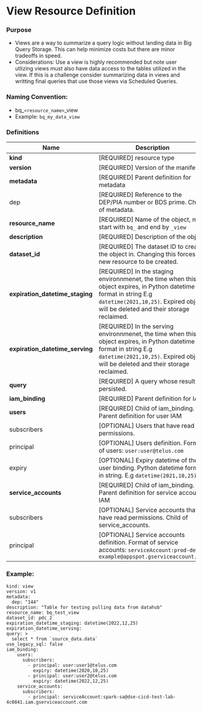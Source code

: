 

# View Resource Definition


### Purpose
- Views are a way to summarize a query logic without landing data in Big Query Storage. This can help minimize costs but there are minor tradeoffs in speed.
- Considerations: Use a view is highly recommended but note user utlizing views must also have data access to the tables utilized in the view. If this is a challenge consider summarizing data in views and writting final queries that use those views via Scheduled Queries.


### Naming Convention:
* bq_`<resource_name>`_view
* Example: `bq_my_data_view`



### Definitions
|Name| Description | Type |
| ----- | ----- | ----- |
| **kind** | [REQUIRED] resource type | string |
| **version** | [REQUIRED] Version of the manifest | parent |
| **metadata** | [REQUIRED] Parent definition for metadata | parent |
| dep      | [REQUIRED] Reference to the DEP/PIA number or BDS prime. Child of metadata. | string |
| **resource_name** | [REQUIRED] Name of the object, must start with `bq_` and end by `_view` | string |
| **description** | [REQUIRED] Description of the object | string |
| **dataset_id** | [REQUIRED] The dataset ID to create the object in. Changing this forces a new resource to be created. | string |
| **expiration_datetime_staging** | [REQUIRED] In the staging environnmenet, the time when this object expires, in Python datetime format in string E.g `datetime(2021,10,25)`. Expired object will be deleted and their storage reclaimed. | string |
| **expiration_datetime_serving** | [REQUIRED] In the serving environnmenet, the time when this object expires, in Python datetime format in string E.g `datetime(2021,10,25)`. Expired object will be deleted and their storage reclaimed. | string |
| **query** | [REQUIRED] A query whose result is persisted. | string |
| **iam_binding** | [REQUIRED] Parent definition for IAM | parent |
| **users** | [REQUIRED] Child of iam_binding. Parent definition for user IAM | parent |
| subscribers | [OPTIONAL] Users that have read permissions. | list |
| principal | [OPTIONAL] Users definition. Format of users: `user:user@telus.com`  | string |
| expiry | [OPTIONAL] Expiry datetime of the user binding. Python datetime format in string. E.g `datetime(2021,10,25)` | string |
| **service_accounts** | [REQUIRED] Child of iam_binding. Parent definition for service accounts IAM | parent |
| subscribers | [OPTIONAL] Service accounts that have read permissions. Child of service_accounts. | list |
| principal | [OPTIONAL] Service accounts definition. Format of service accounts: `serviceAccount:prod-dev-example@appspot.gserviceaccount.com` | string |

### Example:
```
kind: view
version: v1
metadata:
  dep: "144"
description: "Table for testing pulling data from datahub"
resource_name: bq_test_view
dataset_id: pdc_2
expiration_datetime_staging: datetime(2022,12,25)
expiration_datetime_serving:
query: >
  select * from `source_data.data`
use_legacy_sql: false
iam_binding:
    users:
      subscribers:
        - principal: user:user1@telus.com
          expiry: datetime(2020,10,25)
        - principal: user:user2@telus.com
          expiry: datetime(2022,12,25)
    service_accounts:
      subscribers:
        - principal: serviceAccount:spark-sa@dse-cicd-test-lab-4c0841.iam.gserviceaccount.com
  ```
